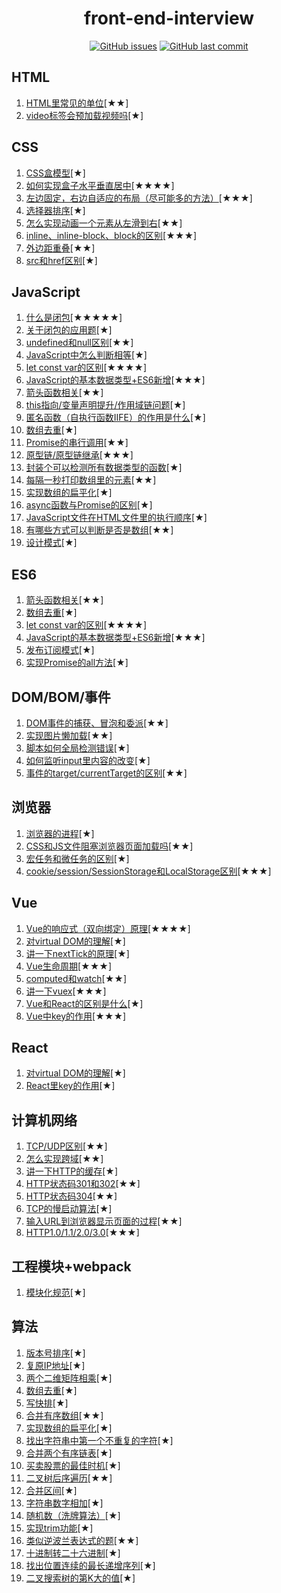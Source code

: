 <h1 align="center">front-end-interview</h1>

<div align="center">
<a href="https://github.com/Liqiuyue9597/front-end-interview/issues"><img alt="GitHub issues" src="https://img.shields.io/github/issues-raw/Liqiuyue9597/front-end-interview?style=for-the-badge"></img></a>
<a href="https://github.com/Liqiuyue9597/front-end-interview"><img alt="GitHub last commit" src="https://img.shields.io/github/last-commit/Liqiuyue9597/front-end-interview?style=for-the-badge"></img></a>
</div>


## HTML
1. [HTML里常见的单位](https://github.com/Liqiuyue9597/front-end-interview/issues/20)[★★]
1. [video标签会预加载视频吗](https://github.com/Liqiuyue9597/front-end-interview/issues/21)[★]

## CSS
1. [CSS盒模型](https://github.com/Liqiuyue9597/front-end-interview/issues/10)[★]
1. [如何实现盒子水平垂直居中](https://github.com/Liqiuyue9597/front-end-interview/issues/8)[★★★★]
1. [左边固定，右边自适应的布局（尽可能多的方法）](https://github.com/Liqiuyue9597/front-end-interview/issues/5)[★★★]
1. [选择器排序](https://github.com/Liqiuyue9597/front-end-interview/issues/32)[★]
1. [怎么实现动画一个元素从左滑到右](https://github.com/Liqiuyue9597/front-end-interview/issues/35)[★★]
1. [inline、inline-block、block的区别](https://github.com/Liqiuyue9597/front-end-interview/issues/42)[★★★]
1. [外边距重叠](https://github.com/Liqiuyue9597/front-end-interview/issues/54)[★★]
1. [src和href区别](https://github.com/Liqiuyue9597/front-end-interview/issues/69)[★]

## JavaScript
1. [什么是闭包](https://github.com/Liqiuyue9597/front-end-interview/issues/18)[★★★★★]
1. [关于闭包的应用题](https://github.com/Liqiuyue9597/front-end-interview/issues/25)[★]
1. [undefined和null区别](https://github.com/Liqiuyue9597/front-end-interview/issues/17)[★★]
1. [JavaScript中怎么判断相等](https://github.com/Liqiuyue9597/front-end-interview/issues/16)[★]
1. [let const var的区别](https://github.com/Liqiuyue9597/front-end-interview/issues/15)[★★★★]
1. [JavaScript的基本数据类型+ES6新增](https://github.com/Liqiuyue9597/front-end-interview/issues/14)[★★★]
1. [箭头函数相关](https://github.com/Liqiuyue9597/front-end-interview/issues/7)[★★]
1. [this指向/变量声明提升/作用域链问题](https://github.com/Liqiuyue9597/front-end-interview/issues/2)[★]
1. [匿名函数（自执行函数IIFE）的作用是什么](https://github.com/Liqiuyue9597/front-end-interview/issues/24)[★]
1. [数组去重](https://github.com/Liqiuyue9597/front-end-interview/issues/26)[★]
1. [Promise的串行调用](https://github.com/Liqiuyue9597/front-end-interview/issues/38)[★★]
1. [原型链/原型链继承](https://github.com/Liqiuyue9597/front-end-interview/issues/44)[★★★]
1. [封装个可以检测所有数据类型的函数](https://github.com/Liqiuyue9597/front-end-interview/issues/43)[★]
1. [每隔一秒打印数组里的元素](https://github.com/Liqiuyue9597/front-end-interview/issues/41)[★★]
1. [实现数组的扁平化](https://github.com/Liqiuyue9597/front-end-interview/issues/40)[★]
1. [async函数与Promise的区别](https://github.com/Liqiuyue9597/front-end-interview/issues/39)[★]
1. [JavaScript文件在HTML文件里的执行顺序](https://github.com/Liqiuyue9597/front-end-interview/issues/45)[★]
1. [有哪些方式可以判断是否是数组](https://github.com/Liqiuyue9597/front-end-interview/issues/53)[★★]
1. [设计模式](https://github.com/Liqiuyue9597/front-end-interview/issues/61)[★]

## ES6
1. [箭头函数相关](https://github.com/Liqiuyue9597/front-end-interview/issues/7)[★★]
1. [数组去重](https://github.com/Liqiuyue9597/front-end-interview/issues/26)[★]
1. [let const var的区别](https://github.com/Liqiuyue9597/front-end-interview/issues/15)[★★★★]
1. [JavaScript的基本数据类型+ES6新增](https://github.com/Liqiuyue9597/front-end-interview/issues/14)[★★★]
1. [发布订阅模式](https://github.com/Liqiuyue9597/front-end-interview/issues/66)[★]
1. [实现Promise的all方法](https://github.com/Liqiuyue9597/front-end-interview/issues/68)[★]

## DOM/BOM/事件
1. [DOM事件的捕获、冒泡和委派](https://github.com/Liqiuyue9597/front-end-interview/issues/33)[★★]
1. [实现图片懒加载](https://github.com/Liqiuyue9597/front-end-interview/issues/29)[★★]
1. [脚本如何全局检测错误](https://github.com/Liqiuyue9597/front-end-interview/issues/34)[★]
1. [如何监听input里内容的改变](https://github.com/Liqiuyue9597/front-end-interview/issues/57)[★]
1. [事件的target/currentTarget的区别](https://github.com/Liqiuyue9597/front-end-interview/issues/71)[★★]

## 浏览器
1. [浏览器的进程](https://github.com/Liqiuyue9597/front-end-interview/issues/47)[★]
1. [CSS和JS文件阻塞浏览器页面加载吗](https://github.com/Liqiuyue9597/front-end-interview/issues/46)[★★]
1. [宏任务和微任务的区别](https://github.com/Liqiuyue9597/front-end-interview/issues/48)[★]
1. [cookie/session/SessionStorage和LocalStorage区别](https://github.com/Liqiuyue9597/front-end-interview/issues/56)[★★★]

## Vue
1. [Vue的响应式（双向绑定）原理](https://github.com/Liqiuyue9597/front-end-interview/issues/13)[★★★★]
1. [对virtual DOM的理解](https://github.com/Liqiuyue9597/front-end-interview/issues/12)[★]
1. [讲一下nextTick的原理](https://github.com/Liqiuyue9597/front-end-interview/issues/58)[★]
1. [Vue生命周期](https://github.com/Liqiuyue9597/front-end-interview/issues/59)[★★★]
1. [computed和watch](https://github.com/Liqiuyue9597/front-end-interview/issues/60)[★★]
1. [讲一下vuex](https://github.com/Liqiuyue9597/front-end-interview/issues/62)[★★★]
1. [Vue和React的区别是什么](https://github.com/Liqiuyue9597/front-end-interview/issues/67)[★]
1. [Vue中key的作用](https://github.com/Liqiuyue9597/front-end-interview/issues/74)[★★★]

## React
1. [对virtual DOM的理解](https://github.com/Liqiuyue9597/front-end-interview/issues/12)[★]
1. [React里key的作用](https://github.com/Liqiuyue9597/front-end-interview/issues/23)[★]

## 计算机网络
1. [TCP/UDP区别](https://github.com/Liqiuyue9597/front-end-interview/issues/11)[★★]
1. [怎么实现跨域](https://github.com/Liqiuyue9597/front-end-interview/issues/9)[★★]
1. [讲一下HTTP的缓存](https://github.com/Liqiuyue9597/front-end-interview/issues/22)[★]
1. [HTTP状态码301和302](https://github.com/Liqiuyue9597/front-end-interview/issues/31)[★★]
1. [HTTP状态码304](https://github.com/Liqiuyue9597/front-end-interview/issues/36)[★★]
1. [TCP的慢启动算法](https://github.com/Liqiuyue9597/front-end-interview/issues/37)[★]
1. [输入URL到浏览器显示页面的过程](https://github.com/Liqiuyue9597/front-end-interview/issues/78)[★★]
1. [HTTP1.0/1.1/2.0/3.0](https://github.com/Liqiuyue9597/front-end-interview/issues/79)[★★★]

## 工程模块+webpack
1. [模块化规范](https://github.com/Liqiuyue9597/front-end-interview/issues/51)[★]

## 算法
1. [版本号排序](https://github.com/Liqiuyue9597/front-end-interview/issues/4)[★]
1. [复原IP地址](https://github.com/Liqiuyue9597/front-end-interview/issues/6)[★]
1. [两个二维矩阵相乘](https://github.com/Liqiuyue9597/front-end-interview/issues/19)[★]
1. [数组去重](https://github.com/Liqiuyue9597/front-end-interview/issues/26)[★]
1. [写快排](https://github.com/Liqiuyue9597/front-end-interview/issues/28)[★]
1. [合并有序数组](https://github.com/Liqiuyue9597/front-end-interview/issues/27)[★★]
1. [实现数组的扁平化](https://github.com/Liqiuyue9597/front-end-interview/issues/40)[★]
1. [找出字符串中第一个不重复的字符](https://github.com/Liqiuyue9597/front-end-interview/issues/49)[★]
1. [合并两个有序链表](https://github.com/Liqiuyue9597/front-end-interview/issues/50)[★]
1. [买卖股票的最佳时机](https://github.com/Liqiuyue9597/front-end-interview/issues/52)[★]
1. [二叉树后序遍历](https://github.com/Liqiuyue9597/front-end-interview/issues/63)[★★]
1. [合并区间](https://github.com/Liqiuyue9597/front-end-interview/issues/64)[★]
1. [字符串数字相加](https://github.com/Liqiuyue9597/front-end-interview/issues/65)[★]
1. [随机数（洗牌算法）](https://github.com/Liqiuyue9597/front-end-interview/issues/70)[★]
1. [实现trim功能](https://github.com/Liqiuyue9597/front-end-interview/issues/72)[★]
1. [类似逆波兰表达式的题](https://github.com/Liqiuyue9597/front-end-interview/issues/73)[★★]
1. [十进制转二十六进制](https://github.com/Liqiuyue9597/front-end-interview/issues/75)[★]
1. [找出位置连续的最长递增序列](https://github.com/Liqiuyue9597/front-end-interview/issues/76)[★]
1. [二叉搜索树的第K大的值](https://github.com/Liqiuyue9597/front-end-interview/issues/77)[★]